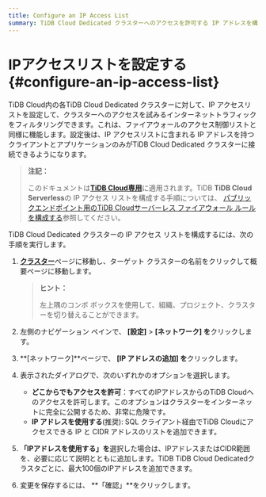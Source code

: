 ```yaml
---
title: Configure an IP Access List
summary: TiDB Cloud Dedicated クラスターへのアクセスを許可する IP アドレスを構成する方法を学習します。
---
```


# IPアクセスリストを設定する {#configure-an-ip-access-list}

TiDB Cloud内の各TiDB Cloud Dedicated クラスターに対して、IP アクセスリストを設定して、クラスターへのアクセスを試みるインターネットトラフィックをフィルタリングできます。これは、ファイアウォールのアクセス制御リストと同様に機能します。設定後は、IP アクセスリストに含まれる IP アドレスを持つクライアントとアプリケーションのみがTiDB Cloud Dedicated クラスターに接続できるようになります。

> **注記：**
>
> このドキュメントは[**TiDB Cloud専用**](/tidb-cloud/select-cluster-tier.md#tidb-cloud-dedicated)に適用されます。TiDB **TiDB Cloud Serverless**の IP アクセス リストを構成する手順については、 [パブリックエンドポイント用のTiDB Cloudサーバーレス ファイアウォール ルールを構成する](/tidb-cloud/configure-serverless-firewall-rules-for-public-endpoints.md)参照してください。

TiDB Cloud Dedicated クラスターの IP アクセス リストを構成するには、次の手順を実行します。

1.  [**クラスター**](https://tidbcloud.com/project/clusters)ページに移動し、ターゲット クラスターの名前をクリックして概要ページに移動します。

    > **ヒント：**
    >
    > 左上隅のコンボ ボックスを使用して、組織、プロジェクト、クラスターを切り替えることができます。

2.  左側のナビゲーション ペインで、 **[設定]** &gt; **[ネットワーク] を**クリックします。

3.  **[ネットワーク]**ページで、 **[IP アドレスの追加] を**クリックします。

4.  表示されたダイアログで、次のいずれかのオプションを選択します。

    -   **どこからでもアクセスを許可**：すべてのIPアドレスからのTiDB Cloudへのアクセスを許可します。このオプションはクラスターをインターネットに完全に公開するため、非常に危険です。
    -   **IP アドレスを使用する**(推奨): SQL クライアント経由でTiDB Cloudにアクセスできる IP と CIDR アドレスのリストを追加できます。

5.  **「IPアドレスを使用する」を**選択した場合は、IPアドレスまたはCIDR範囲を、必要に応じて説明とともに追加します。TiDB TiDB Cloud Dedicatedクラスタごとに、最大100個のIPアドレスを追加できます。

6.  変更を保存するには、 **「確認」**をクリックします。
